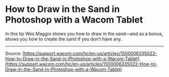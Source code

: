 # How to Draw in the Sand in Photoshop with a Wacom Tablet

In this tip Wes Maggio shows you how to draw in the sand—and as a bonus, shows you how to create the sand if you don’t have any.

---
Source: [https://support.wacom.com/hc/en-us/articles/1500006335022-How-to-Draw-in-the-Sand-in-Photoshop-with-a-Wacom-Tablet](https://support.wacom.com/hc/en-us/articles/1500006335022-How-to-Draw-in-the-Sand-in-Photoshop-with-a-Wacom-Tablet)
